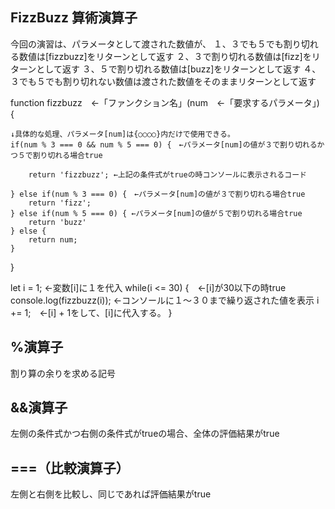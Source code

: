 ## FizzBuzz  算術演算子


今回の演習は、パラメータとして渡された数値が、
１、３でも５でも割り切れる数値は[fizzbuzz]をリターンとして返す
２、３で割り切れる数値は[fizz]をリターンとして返す
３、５で割り切れる数値は[buzz]をリターンとして返す
４、３でも５でも割り切れない数値は渡された数値をそのままリターンとして返す

function fizzbuzz　←「ファンクション名」(num　←「要求するパラメータ」) {

    ↓具体的な処理、パラメータ[num]は{○○○○}内だけで使用できる。
    if(num % 3 === 0 && num % 5 === 0) {　←パラメータ[num]の値が３で割り切れるかつ５で割り切れる場合true

        return 'fizzbuzz'; ←上記の条件式がtrueの時コンソールに表示されるコード

    } else if(num % 3 === 0) {　←パラメータ[num]の値が３で割り切れる場合true
        return 'fizz';
    } else if(num % 5 === 0) { ←パラメータ[num]の値が５で割り切れる場合true
        return 'buzz'
    } else {
        return num;
    }
}

let i = 1; ←変数[i]に１を代入
while(i <= 30) {　←[i]が30以下の時true
    console.log(fizzbuzz(i)); ←コンソールに１～３０まで繰り返された値を表示
    i += 1;　←[i] + 1をして、[i]に代入する。
}


## %演算子
割り算の余りを求める記号
## &&演算子
左側の条件式かつ右側の条件式がtrueの場合、全体の評価結果がtrue
## ===（比較演算子）
左側と右側を比較し、同じであれば評価結果がtrue